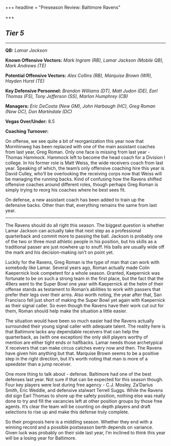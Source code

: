 +++
headline = "Preseason Review: Baltimore Ravens"

+++
## **_Tier 5_**

***

**QB:** _Lamar Jackson_

**Known Offensive Vectors:** _Mark Ingram (RB), Lamar Jackson (Mobile QB), Mark Andrews (TE)_

**Potential Offensive Vectors:** _Alex Collins (RB), Marquise Brown (WR), Hayden Hurst (TE)_

**Key Defensive Personnel:** _Brandon Williams (DT), Matt Judon (DE), Earl Thomas (FS), Tony Jefferson (SS), Marlon Humphrey (CB)_

**Managers:** _Eric DeCosta (New GM), John Harbaugh (HC), Greg Roman (New OC), Don Martindale (DC)_

**Vegas Over/Under:** 8.5

**Coaching Turnover:**

On offense, we see quite a bit of reorganization this year now that Mornhinweg has been replaced with one of the main assistant coaches from last year, Greg Roman. Only one face is missing from last year - Thomas Hammock. Hammock left to become the head coach for a Division I college. In his former role is Matt Weiss, the wide receivers coach from last year. Speaking of which, the team’s only offensive coaching hire this year is David Culley, who’ll be overlooking the receiving corps now that Weiss will be managing the running backs. Kind of confusing how the Ravens shifted offensive coaches around different roles, though perhaps Greg Roman is simply trying to reorg his coaches where he best sees fit.

On defense, a new assistant coach has been added to train up the defensive backs. Other than that, everything remains the same from last year.

***

The Ravens should do all right this season. The biggest question is whether Lamar Jackson can actually take that next step as a professional quarterback and commit more to passing the ball. Jackson is probably one of the two or three most athletic people in his position, but his skills as a traditional passer are just nowhere up to snuff. His balls are usually wide off the mark and his decision-making isn’t on point yet.

Luckily for the Ravens, Greg Roman is the type of man that can work with somebody like Lamar. Several years ago, Roman actually made Colin Kaepernick look competent for a whole season. Granted, Kaepernick was fortunate to be on such a strong team in the first place, but the fact that the 49ers went to the Super Bowl one year with Kaepernick at the helm of their offense stands as testament to Roman’s abilities to work with passers that prefer their legs over their arms. Also worth noting, the year after that, San Francisco fell just short of making the Super Bowl yet again with Kaepernick as their signal caller. So even though the Ravens have their work cut out for them, Roman should help make the situation a little easier.

The situation would have been so much easier had the Ravens actually surrounded their young signal caller with adequate talent. The reality here is that Baltimore lacks any dependable receivers that can help the quarterback, as (with one exception) the only skill players worthy of mention are either tight ends or halfbacks. Lamar needs those archetypical X receivers that can make circus catches every now and then. The Ravens have given him anything but that. Marquise Brown seems to be a positive step in the right direction, but it’s worth noting that man is more of a speedster than a jump receiver.

One more thing to talk about - defense. Baltimore had one of the best defenses last year. Not sure if that can be expected for this season though. Four key players were lost during free agency - C.J. Mosley, Za’Darius Smith, Eric Weddle, and defensive stalwart Terrell Suggs. While the Ravens did sign Earl Thomas to shore up the safety position, nothing else was really done to try and fill the vacancies left at other position groups by those free agents. It’s clear the team will be counting on depth players and draft selections to rise up and make this defense truly complete.

So their prognosis here is a middling season. Whether they end with a winning record and a possible postseason berth depends on variance. Given luck was probably on their side last year, I’m inclined to think this year will be a losing year for Baltimore.